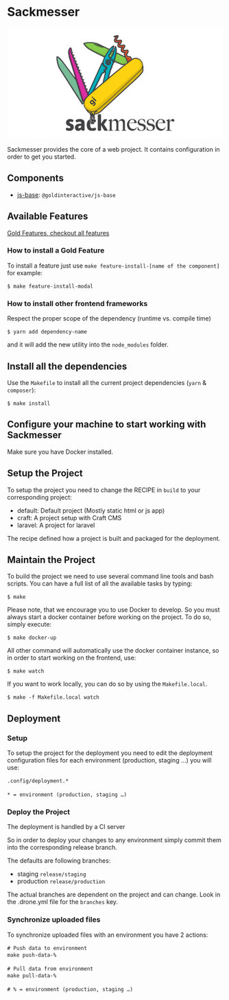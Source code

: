 # Sackmesser

![Sackmesser logo](sackmesser.png)

Sackmesser provides the core of a web project. It contains configuration in order to get you started.
## Components

- [js-base](https://github.com/Goldinteractive/js-base): `@goldinteractive/js-base`

## Available Features

[Gold Features, checkout all features](https://github.com/Goldinteractive/gold-features)

### How to install a Gold Feature

To install a feature just use `make feature-install-[name of the component]` for example:

```shell
$ make feature-install-modal
```


### How to install other frontend frameworks

Respect the proper scope of the dependency (runtime vs. compile time)

```shell
$ yarn add dependency-name
```
and it will add the new utility into the `node_modules` folder.

## Install all the dependencies

Use the `Makefile` to install all the current project dependencies (`yarn` & `composer`):

```shell
$ make install
```


## Configure your machine to start working with Sackmesser

Make sure you have Docker installed.

## Setup the Project

To setup the project you need to change the RECIPE in `build` to your corresponding project:

* default: Default project (Mostly static html or js app)
* craft: A project setup with Craft CMS
* laravel: A project for laravel

The recipe defined how a project is built and packaged for the deployment.

## Maintain the Project

To build the project we need to use several command line tools and bash scripts. You can have a full list of all the available tasks by typing:

```shell
$ make
```

Please note, that we encourage you to use Docker to develop. So you must always start a docker container before working on the project. To do so, simply execute:

```shell
$ make docker-up
```

All other command will automatically use the docker container instance, so in order to start working on the frontend, use:

```shell
$ make watch
```

If you want to work locally, you can do so by using the `Makefile.local`.

```shell
$ make -f Makefile.local watch
```

## Deployment

### Setup 
To setup the project for the deployment you need to edit the deployment configuration files
for each environment (production, staging …) you will use:

```
.config/deployment.*

* = environment (production, staging …)
```

### Deploy the Project

The deployment is handled by a CI server

So in order to deploy your changes to any environment simply commit them into the corresponding release branch.

The defaults are following branches:

* staging `release/staging`
* production `release/production`

The actual branches are dependent on the project and can change. 
Look in the .drone.yml file for the `branches` key. 

### Synchronize uploaded files

To synchronize uploaded files with an environment you have 2 actions:

```
# Push data to environment
make push-data-%

# Pull data from environment
make pull-data-%

# % = environment (production, staging …)
```